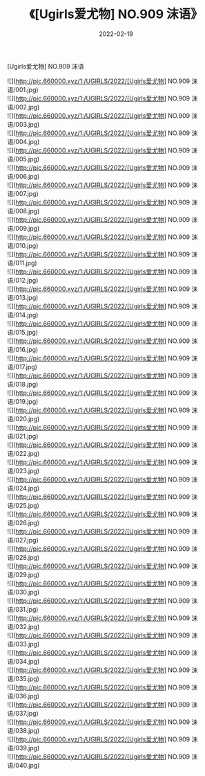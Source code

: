 ﻿---
layout: post
title:  《[Ugirls爱尤物] NO.909 沫语》
date:   2022-02-19
img: http://pic.660000.xyz/1:/UGIRLS/2022/[Ugirls爱尤物] NO.909 沫语/000.jpg
categories: [美女, 清纯, 唯美]
---

[Ugirls爱尤物] NO.909 沫语

 ![](http://pic.660000.xyz/1:/UGIRLS/2022/[Ugirls爱尤物] NO.909 沫语/001.jpg) <br>![](http://pic.660000.xyz/1:/UGIRLS/2022/[Ugirls爱尤物] NO.909 沫语/002.jpg) <br>![](http://pic.660000.xyz/1:/UGIRLS/2022/[Ugirls爱尤物] NO.909 沫语/003.jpg) <br>![](http://pic.660000.xyz/1:/UGIRLS/2022/[Ugirls爱尤物] NO.909 沫语/004.jpg) <br>![](http://pic.660000.xyz/1:/UGIRLS/2022/[Ugirls爱尤物] NO.909 沫语/005.jpg) <br>![](http://pic.660000.xyz/1:/UGIRLS/2022/[Ugirls爱尤物] NO.909 沫语/006.jpg) <br>![](http://pic.660000.xyz/1:/UGIRLS/2022/[Ugirls爱尤物] NO.909 沫语/007.jpg) <br>![](http://pic.660000.xyz/1:/UGIRLS/2022/[Ugirls爱尤物] NO.909 沫语/008.jpg) <br>![](http://pic.660000.xyz/1:/UGIRLS/2022/[Ugirls爱尤物] NO.909 沫语/009.jpg) <br>![](http://pic.660000.xyz/1:/UGIRLS/2022/[Ugirls爱尤物] NO.909 沫语/010.jpg) <br>![](http://pic.660000.xyz/1:/UGIRLS/2022/[Ugirls爱尤物] NO.909 沫语/011.jpg) <br>![](http://pic.660000.xyz/1:/UGIRLS/2022/[Ugirls爱尤物] NO.909 沫语/012.jpg) <br>![](http://pic.660000.xyz/1:/UGIRLS/2022/[Ugirls爱尤物] NO.909 沫语/013.jpg) <br>![](http://pic.660000.xyz/1:/UGIRLS/2022/[Ugirls爱尤物] NO.909 沫语/014.jpg) <br>![](http://pic.660000.xyz/1:/UGIRLS/2022/[Ugirls爱尤物] NO.909 沫语/015.jpg) <br>![](http://pic.660000.xyz/1:/UGIRLS/2022/[Ugirls爱尤物] NO.909 沫语/016.jpg) <br>![](http://pic.660000.xyz/1:/UGIRLS/2022/[Ugirls爱尤物] NO.909 沫语/017.jpg) <br>![](http://pic.660000.xyz/1:/UGIRLS/2022/[Ugirls爱尤物] NO.909 沫语/018.jpg) <br>![](http://pic.660000.xyz/1:/UGIRLS/2022/[Ugirls爱尤物] NO.909 沫语/019.jpg) <br>![](http://pic.660000.xyz/1:/UGIRLS/2022/[Ugirls爱尤物] NO.909 沫语/020.jpg) <br>![](http://pic.660000.xyz/1:/UGIRLS/2022/[Ugirls爱尤物] NO.909 沫语/021.jpg) <br>![](http://pic.660000.xyz/1:/UGIRLS/2022/[Ugirls爱尤物] NO.909 沫语/022.jpg) <br>![](http://pic.660000.xyz/1:/UGIRLS/2022/[Ugirls爱尤物] NO.909 沫语/023.jpg) <br>![](http://pic.660000.xyz/1:/UGIRLS/2022/[Ugirls爱尤物] NO.909 沫语/024.jpg) <br>![](http://pic.660000.xyz/1:/UGIRLS/2022/[Ugirls爱尤物] NO.909 沫语/025.jpg) <br>![](http://pic.660000.xyz/1:/UGIRLS/2022/[Ugirls爱尤物] NO.909 沫语/026.jpg) <br>![](http://pic.660000.xyz/1:/UGIRLS/2022/[Ugirls爱尤物] NO.909 沫语/027.jpg) <br>![](http://pic.660000.xyz/1:/UGIRLS/2022/[Ugirls爱尤物] NO.909 沫语/028.jpg) <br>![](http://pic.660000.xyz/1:/UGIRLS/2022/[Ugirls爱尤物] NO.909 沫语/029.jpg) <br>![](http://pic.660000.xyz/1:/UGIRLS/2022/[Ugirls爱尤物] NO.909 沫语/030.jpg) <br>![](http://pic.660000.xyz/1:/UGIRLS/2022/[Ugirls爱尤物] NO.909 沫语/031.jpg) <br>![](http://pic.660000.xyz/1:/UGIRLS/2022/[Ugirls爱尤物] NO.909 沫语/032.jpg) <br>![](http://pic.660000.xyz/1:/UGIRLS/2022/[Ugirls爱尤物] NO.909 沫语/033.jpg) <br>![](http://pic.660000.xyz/1:/UGIRLS/2022/[Ugirls爱尤物] NO.909 沫语/034.jpg) <br>![](http://pic.660000.xyz/1:/UGIRLS/2022/[Ugirls爱尤物] NO.909 沫语/035.jpg) <br>![](http://pic.660000.xyz/1:/UGIRLS/2022/[Ugirls爱尤物] NO.909 沫语/036.jpg) <br>![](http://pic.660000.xyz/1:/UGIRLS/2022/[Ugirls爱尤物] NO.909 沫语/037.jpg) <br>![](http://pic.660000.xyz/1:/UGIRLS/2022/[Ugirls爱尤物] NO.909 沫语/038.jpg) <br>![](http://pic.660000.xyz/1:/UGIRLS/2022/[Ugirls爱尤物] NO.909 沫语/039.jpg) <br>![](http://pic.660000.xyz/1:/UGIRLS/2022/[Ugirls爱尤物] NO.909 沫语/040.jpg) <br>